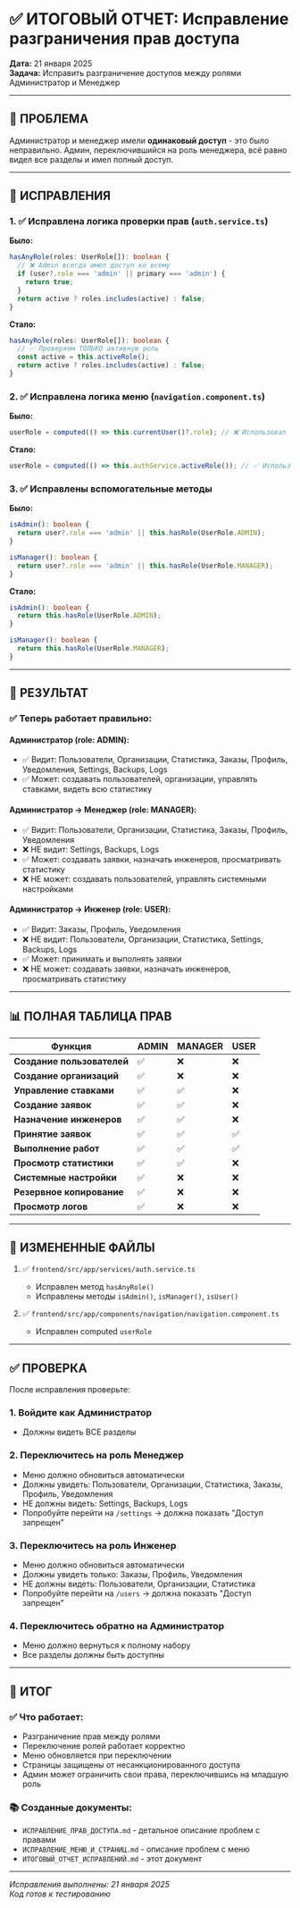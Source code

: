 # ✅ ИТОГОВЫЙ ОТЧЕТ: Исправление разграничения прав доступа

**Дата:** 21 января 2025  
**Задача:** Исправить разграничение доступов между ролями Администратор и Менеджер

---

## 🎯 ПРОБЛЕМА

Администратор и менеджер имели **одинаковый доступ** - это было неправильно. Админ, переключившийся на роль менеджера, всё равно видел все разделы и имел полный доступ.

---

## 🔧 ИСПРАВЛЕНИЯ

### 1. ✅ Исправлена логика проверки прав (`auth.service.ts`)

**Было:**

```typescript
hasAnyRole(roles: UserRole[]): boolean {
  // ❌ Admin всегда имел доступ ко всему
  if (user?.role === 'admin' || primary === 'admin') {
    return true;
  }
  return active ? roles.includes(active) : false;
}
```

**Стало:**

```typescript
hasAnyRole(roles: UserRole[]): boolean {
  // ✅ Проверяем ТОЛЬКО активную роль
  const active = this.activeRole();
  return active ? roles.includes(active) : false;
}
```

### 2. ✅ Исправлена логика меню (`navigation.component.ts`)

**Было:**

```typescript
userRole = computed(() => this.currentUser()?.role); // ❌ Использовал старую роль
```

**Стало:**

```typescript
userRole = computed(() => this.authService.activeRole()); // ✅ Использует активную роль
```

### 3. ✅ Исправлены вспомогательные методы

**Было:**

```typescript
isAdmin(): boolean {
  return user?.role === 'admin' || this.hasRole(UserRole.ADMIN);
}

isManager(): boolean {
  return user?.role === 'admin' || this.hasRole(UserRole.MANAGER);
}
```

**Стало:**

```typescript
isAdmin(): boolean {
  return this.hasRole(UserRole.ADMIN);
}

isManager(): boolean {
  return this.hasRole(UserRole.MANAGER);
}
```

---

## 🎯 РЕЗУЛЬТАТ

### ✅ Теперь работает правильно:

#### **Администратор (role: ADMIN):**

- ✅ Видит: Пользователи, Организации, Статистика, Заказы, Профиль, Уведомления, Settings, Backups, Logs
- ✅ Может: создавать пользователей, организации, управлять ставками, видеть всю статистику

#### **Администратор → Менеджер (role: MANAGER):**

- ✅ Видит: Пользователи, Организации, Статистика, Заказы, Профиль, Уведомления
- ❌ НЕ видит: Settings, Backups, Logs
- ✅ Может: создавать заявки, назначать инженеров, просматривать статистику
- ❌ НЕ может: создавать пользователей, управлять системными настройками

#### **Администратор → Инженер (role: USER):**

- ✅ Видит: Заказы, Профиль, Уведомления
- ❌ НЕ видит: Пользователи, Организации, Статистика, Settings, Backups, Logs
- ✅ Может: принимать и выполнять заявки
- ❌ НЕ может: создавать заявки, назначать инженеров, просматривать статистику

---

## 📊 ПОЛНАЯ ТАБЛИЦА ПРАВ

| Функция                    | ADMIN | MANAGER | USER |
| -------------------------- | ----- | ------- | ---- |
| **Создание пользователей** | ✅    | ❌      | ❌   |
| **Создание организаций**   | ✅    | ❌      | ❌   |
| **Управление ставками**    | ✅    | ✅      | ❌   |
| **Создание заявок**        | ✅    | ✅      | ❌   |
| **Назначение инженеров**   | ✅    | ✅      | ❌   |
| **Принятие заявок**        | ✅    | ✅      | ✅   |
| **Выполнение работ**       | ✅    | ✅      | ✅   |
| **Просмотр статистики**    | ✅    | ✅      | ❌   |
| **Системные настройки**    | ✅    | ❌      | ❌   |
| **Резервное копирование**  | ✅    | ❌      | ❌   |
| **Просмотр логов**         | ✅    | ❌      | ❌   |

---

## 📝 ИЗМЕНЕННЫЕ ФАЙЛЫ

1. ✅ `frontend/src/app/services/auth.service.ts`
   - Исправлен метод `hasAnyRole()`
   - Исправлены методы `isAdmin()`, `isManager()`, `isUser()`

2. ✅ `frontend/src/app/components/navigation/navigation.component.ts`
   - Исправлен computed `userRole`

---

## ✅ ПРОВЕРКА

После исправления проверьте:

### 1. Войдите как Администратор

- Должны видеть ВСЕ разделы

### 2. Переключитесь на роль Менеджер

- Меню должно обновиться автоматически
- Должны увидеть: Пользователи, Организации, Статистика, Заказы, Профиль, Уведомления
- НЕ должны видеть: Settings, Backups, Logs
- Попробуйте перейти на `/settings` → должна показать "Доступ запрещен"

### 3. Переключитесь на роль Инженер

- Меню должно обновиться автоматически
- Должны увидеть только: Заказы, Профиль, Уведомления
- НЕ должны видеть: Пользователи, Организации, Статистика
- Попробуйте перейти на `/users` → должна показать "Доступ запрещен"

### 4. Переключитесь обратно на Администратор

- Меню должно вернуться к полному набору
- Все разделы должны быть доступны

---

## 🎉 ИТОГ

### ✅ Что работает:

- Разграничение прав между ролями
- Переключение ролей работает корректно
- Меню обновляется при переключении
- Страницы защищены от несанкционированного доступа
- Админ может ограничить свои права, переключившись на младшую роль

### 📚 Созданные документы:

- `ИСПРАВЛЕНИЕ_ПРАВ_ДОСТУПА.md` - детальное описание проблем с правами
- `ИСПРАВЛЕНИЕ_МЕНЮ_И_СТРАНИЦ.md` - описание проблем с меню
- `ИТОГОВЫЙ_ОТЧЕТ_ИСПРАВЛЕНИЙ.md` - этот документ

---

_Исправления выполнены: 21 января 2025_  
_Код готов к тестированию_
